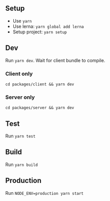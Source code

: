 ## Setup

- Use `yarn`
- Use lerna: `yarn global add lerna`
- Setup project: `yarn setup`

## Dev

Run `yarn dev`. Wait for client bundle to compile.

### Client only

`cd packages/client && yarn dev`

### Server only

`cd packages/server && yarn dev`

## Test

Run `yarn test`

## Build

Run `yarn build`

## Production

Run `NODE_ENV=production yarn start`
